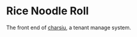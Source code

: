 # Rice Noodle Roll

The front end of [charsiu](https://github.com/xhWang00/charsiu/), a tenant manage system.
